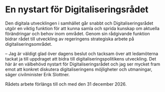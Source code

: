 # En nystart för Digitaliseringsrådet

Den digitala utvecklingen i samhället går snabbt och Digitaliseringsrådet utgör en viktig funktion för att kunna samla och sprida kunskap om aktuella förändringar och behov inom området. Genom sin rådgivande funktion bidrar rådet till utveckling av regeringens strategiska arbete på digitaliseringsområdet.

– Jag är väldigt glad över dagens beslut och tacksam över att ledamöterna tackat ja till uppdraget att bidra till digitaliseringspolitikens utveckling. Det här är en välbehövd nystart för Digitaliseringsrådet och jag ser mycket fram emot att konkret diskutera digitaliseringens möjligheter och utmaningar, säger civilminister Erik Slottner.

Rådets arbete förlängs till och med den 31 december 2026.
